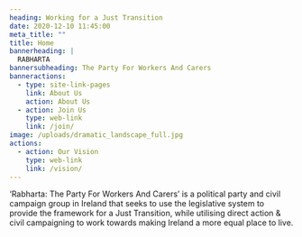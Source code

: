 ```yaml
---
heading: Working for a Just Transition
date: 2020-12-10 11:45:00
meta_title: ""
title: Home
bannerheading: |
  RABHARTA
bannersubheading: The Party For Workers And Carers
banneractions:
  - type: site-link-pages
    link: About Us
    action: About Us
  - action: Join Us
    type: web-link
    link: /join/
image: /uploads/dramatic_landscape_full.jpg
actions:
  - action: Our Vision
    type: web-link
    link: /vision/
---
```

‘Rabharta: The Party For Workers And Carers’ is a political party and civil campaign group in Ireland that seeks to use the legislative system to provide the framework for a Just Transition, while utilising direct action & civil campaigning to work towards making Ireland a more equal place to live.
